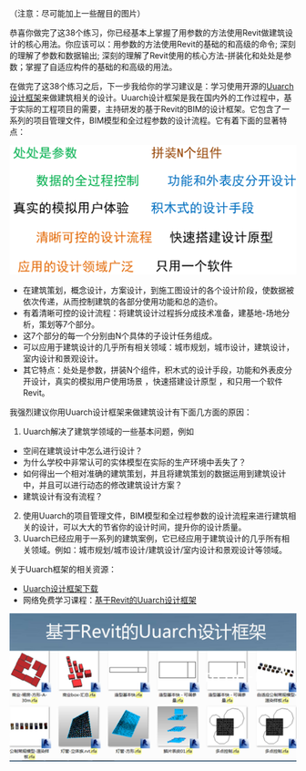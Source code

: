 （注意：尽可能加上一些醒目的图片）

恭喜你做完了这38个练习，你已经基本上掌握了用参数的方法使用Revit做建筑设计的核心用法。你应该可以：用参数的方法使用Revit的基础的和高级的命令; 深刻的理解了参数和数据输出; 深刻的理解了Revit使用的核心方法-拼装化和处处是参数；掌握了自适应构件的基础的和高级的用法。

在做完了这38个练习之后，下一步我给你的学习建议是：学习使用开源的[Uuarch设计框架](http://pan.baidu.com/s/1sly69Ed)来做建筑相关的设计。Uuarch设计框架是我在国内外的工作过程中，基于实际的工程项目的需要，主持研发的基于Revit的BIM的设计框架。它包含了一系列的项目管理文件，BIM模型和全过程参数的设计流程。它有着下面的显著特点：

![](/images/使用Uuarch设计框架做建筑相关设计/Uuarch的十个特点.png)

- 在建筑策划，概念设计，方案设计，到施工图设计的各个设计阶段，使数据被依次传递，从而控制建筑的各部分使用功能和总的造价。
- 有着清晰可控的设计流程：将建筑设计过程拆分成技术准备，建基地-场地分析，策划等7个部分。
- 这7个部分的每一个分别由N个具体的子设计任务组成。
- 可以应用于建筑设计的几乎所有相关领域：城市规划，城市设计，建筑设计，室内设计和景观设计。
- 其它特点：处处是参数，拼装N个组件，积木式的设计手段，功能和外表皮分开设计，真实的模拟用户使用场景 ，快速搭建设计原型 ，和只用一个软件Revit。

我强烈建议你用Uuarch设计框架来做建筑设计有下面几方面的原因：

1. Uuarch解决了建筑学领域的一些基本问题，例如

  - 空间在建筑设计中怎么进行设计？
  - 为什么学校中非常认可的实体模型在实际的生产环境中丢失了？
  - 如何得出一个相对准确的建筑策划，并且将建筑策划的数据运用到建筑设计中，并且可以进行动态的修改建筑设计方案？
  - 建筑设计有没有流程？
2. 使用Uuarch的项目管理文件，BIM模型和全过程参数的设计流程来进行建筑相关的设计，可以大大的节省你的设计时间，提升你的设计质量。
3. Uuarch已经应用于一系列的建筑案例，它已经应用于建筑设计的几乎所有相关领域。例如：城市规划/城市设计/建筑设计/室内设计和景观设计等领域。

关于Uuarch框架的相关资源：

- [Uuarch设计框架下载](http://pan.baidu.com/s/1sly69Ed)
- 网络免费学习课程：[基于Revit的Uuarch设计框架](http://study.163.com/course/courseMain.htm?courseId=1220010)

![](/images/使用Uuarch设计框架做建筑相关设计/基于Revit的Uuarch设计框架.jpg)
